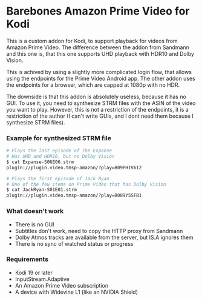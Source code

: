 # Barebones Amazon Prime Video for Kodi

This is a custom addon for Kodi, to support playback for videos from Amazon Prime Video. The difference between the addon from Sandmann and this one is, that this one supports UHD playback with HDR10 and Dolby Vision.

This is achived by using a slightly more complicated login flow, that allows using the endpoints for the Prime Video Android app. The other addon uses the endpoints for a browser, which are capped at 1080p with no HDR.

The downside is that this addon is absolutely useless, because it has no GUI. To use it, you need to synthesize STRM files with the ASIN of the video you want to play. However, this is not a restriction of the endpoints, it is a restriction of the author (I can't write GUIs, and I dont need them because I synthesize STRM files).

### Example for synthesized STRM file

```bash
# Plays the last episode of The Expanse
# Has UHD and HDR10, but no Dolby Vision
$ cat Expanse-S06E06.strm
plugin://plugin.video.tmsp-amazon/?play=B09PH1V612

# Plays the first episode of Jack Ryan
# One of the few items on Prime Video that has Dolby Vision
$ cat JackRyan-S01E01.strm
plugin://plugin.video.tmsp-amazon/?play=B089Y5SFB1
```

### What doesn't work

* There is no GUI
* Subtitles don't work, need to copy the HTTP proxy from Sandmann
* Dolby Atmos tracks are available from the server, but IS.A ignores them
* There is no sync of watched status or progress


### Requirements

* Kodi 19 or later
* InputStream.Adaptive
* An Amazon Prime Video subscription
* A device with Widevine L1 (like an NVIDIA Shield)
